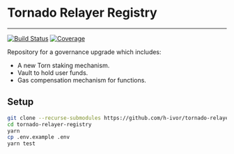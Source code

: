 # Tornado Relayer Registry

---

[![Build Status](https://img.shields.io/github/workflow/status/h-ivor/tornado-relayer-registry/build)](https://github.com/h-ivor/tornado-relayer-registry/actions) [![Coverage](https://coveralls.io/repos/github/h-ivor/tornado-relayer-registry/badge.svg?branch=new)](https://coveralls.io/github/h-ivor/tornado-relayer-registry)

Repository for a governance upgrade which includes:

- A new Torn staking mechanism.
- Vault to hold user funds.
- Gas compensation mechanism for functions.

## Setup

```bash
git clone --recurse-submodules https://github.com/h-ivor/tornado-relayer-registry.git
cd tornado-relayer-registry
yarn
cp .env.example .env
yarn test
```
